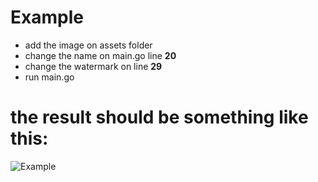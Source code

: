 # Example

- add the image on assets folder
- change the name on main.go line **20**
- change the watermark on line **29**
- run main.go

# the result should be something like this:

![Example](https://github.com/oaraujocesar/go-watermark/blob/main/image-with-overlay.jpg?raw=true)
